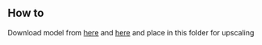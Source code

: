 ## How to

Download model from [here](https://github.com/TencentARC/GFPGAN/releases/download/v1.3.0/GFPGANv1.4.pth) and [here](https://github.com/xinntao/Real-ESRGAN/releases/download/v0.1.0/RealESRGAN_x4plus.pth) and place in this folder for upscaling
